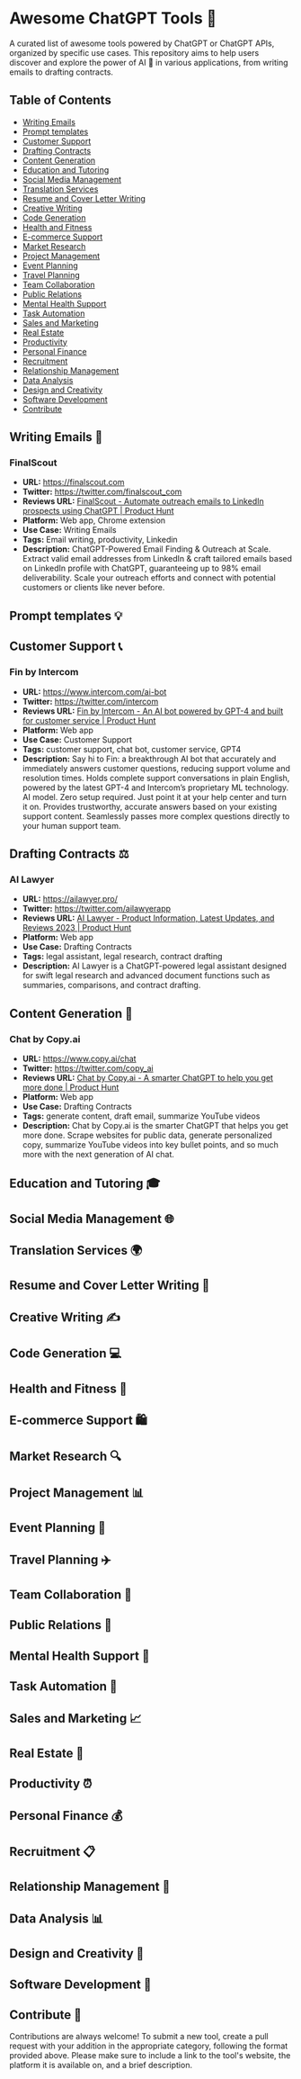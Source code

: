 # Awesome ChatGPT Tools 🚀

A curated list of awesome tools powered by ChatGPT or ChatGPT APIs, organized by specific use cases. This repository aims to help users discover and explore the power of AI 🤖 in various applications, from writing emails to drafting contracts.

## Table of Contents

- [Writing Emails](#writing-emails-)
- [Prompt templates](#prompt-templates-)
- [Customer Support](#customer-support-)
- [Drafting Contracts](#drafting-contracts-%EF%B8%8F)
- [Content Generation](#content-generation-)
- [Education and Tutoring](#education-and-tutoring-)
- [Social Media Management](#social-media-management-)
- [Translation Services](#translation-services-)
- [Resume and Cover Letter Writing](#resume-and-cover-letter-writing-)
- [Creative Writing](#creative-writing-)
- [Code Generation](#code-generation-)
- [Health and Fitness](#health-and-fitness-)
- [E-commerce Support](#e-commerce-support-)
- [Market Research](#market-research-)
- [Project Management](#project-management-)
- [Event Planning](#event-planning-)
- [Travel Planning](#travel-planning-)
- [Team Collaboration](#team-collaboration-)
- [Public Relations](#public-relations-)
- [Mental Health Support](#mental-health-support-)
- [Task Automation](#task-automation-)
- [Sales and Marketing](#sales-and-marketing-)
- [Real Estate](#real-estate-)
- [Productivity](#productivity-)
- [Personal Finance](#personal-finance-)
- [Recruitment](#recruitment-)
- [Relationship Management](#relationship-management-)
- [Data Analysis](#data-analysis-)
- [Design and Creativity](#design-and-creativity-)
- [Software Development](#software-development-)
- [Contribute](#contribute-)

## Writing Emails 📧

### FinalScout

- **URL:** https://finalscout.com
- **Twitter:** https://twitter.com/finalscout_com
- **Reviews URL:** [FinalScout - Automate outreach emails to LinkedIn prospects using ChatGPT | Product Hunt](https://www.producthunt.com/posts/finalscout-2)
- **Platform:** Web app, Chrome extension
- **Use Case:** Writing Emails
- **Tags:** Email writing, productivity, Linkedin
- **Description:** ChatGPT-Powered Email Finding & Outreach at Scale. Extract valid email addresses from LinkedIn & craft tailored emails based on LinkedIn profile with ChatGPT, guaranteeing up to 98% email deliverability. Scale your outreach efforts and connect with potential customers or clients like never before.

## Prompt templates 💡



## Customer Support 📞

### Fin by Intercom

- **URL:** https://www.intercom.com/ai-bot
- **Twitter:** https://twitter.com/intercom
- **Reviews URL:** [Fin by Intercom - An AI bot powered by GPT-4 and built for customer service | Product Hunt](https://www.producthunt.com/posts/fin-by-intercom)
- **Platform:** Web app
- **Use Case:** Customer Support
- **Tags:** customer support, chat bot, customer service, GPT4
- **Description:** Say hi to Fin: a breakthrough AI bot that accurately and immediately answers customer questions, reducing support volume and resolution times. Holds complete support conversations in plain English, powered by the latest GPT-4 and Intercom’s proprietary ML technology. AI model. Zero setup required. Just point it at your help center and turn it on. Provides trustworthy, accurate answers based on your existing support content. Seamlessly passes more complex questions directly to your human support team.

## Drafting Contracts ⚖️

### AI Lawyer

- **URL:** https://ailawyer.pro/
- **Twitter:** https://twitter.com/ailawyerapp
- **Reviews URL:** [AI Lawyer - Product Information, Latest Updates, and Reviews 2023 | Product Hunt](https://www.producthunt.com/products/ai-lawyer)
- **Platform:** Web app
- **Use Case:** Drafting Contracts
- **Tags:** legal assistant, legal research, contract drafting
- **Description:** AI Lawyer is a ChatGPT-powered legal assistant designed for swift legal research and advanced document functions such as summaries, comparisons, and contract drafting.

## Content Generation 📝

### Chat by Copy.ai

- **URL:** https://www.copy.ai/chat
- **Twitter:** https://twitter.com/copy_ai
- **Reviews URL:** [Chat by Copy.ai - A smarter ChatGPT to help you get more done | Product Hunt](https://www.producthunt.com/posts/chat-by-copy-ai)
- **Platform:** Web app
- **Use Case:** Drafting Contracts
- **Tags:** generate content, draft email, summarize YouTube videos
- **Description:** Chat by Copy.ai is the smarter ChatGPT that helps you get more done. Scrape websites for public data, generate personalized copy, summarize YouTube videos into key bullet points, and so much more with the next generation of AI chat.

## Education and Tutoring 🎓

## Social Media Management 🌐

## Translation Services 🌍

## Resume and Cover Letter Writing 📄

## Creative Writing ✍️

## Code Generation 💻

## Health and Fitness 💪

## E-commerce Support 🛍️

## Market Research 🔍

## Project Management 📊

## Event Planning 📆

## Travel Planning ✈️

## Team Collaboration 🤝

## Public Relations 📣

## Mental Health Support 🧠

## Task Automation 🤖

## Sales and Marketing 📈

## Real Estate 🏡

## Productivity ⏰

## Personal Finance 💰

## Recruitment 📋

## Relationship Management 💼

## Data Analysis 📊

## Design and Creativity 🎨

## Software Development 💾

## Contribute 🤝

Contributions are always welcome! To submit a new tool, create a pull request with your addition in the appropriate category, following the format provided above. Please make sure to include a link to the tool's website, the platform it is available on, and a brief description.

